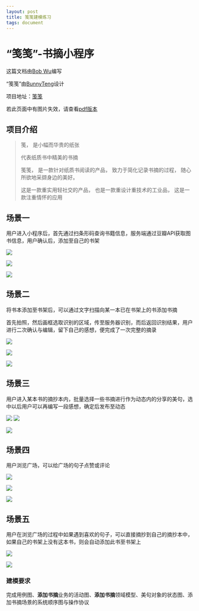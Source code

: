 ```yaml
---
layout: post
title: 笺笺建模练习
tags: document
---
```


# “笺笺”-书摘小程序

这篇文档由[Bob Wu](https://github.com/Bowenwu1)编写

“笺笺”由[BunnyTeng](https://github.com/BunnyTeng)设计

项目地址：[笺笺](https://github.com/Bowenwu1/JIAN-JIAN)

若此页面中有图片失效，请查看[pdf版本](https://github.com/ChickenDinner8/ChickenDinner8.github.io/blob/master/public/pdf/%E5%BB%BA%E6%A8%A1%E7%BB%83%E4%B9%A0pdf%E7%89%88%E6%9C%AC.pdf)

## 项目介绍

> 笺， 是小幅而华贵的纸张 
>
> 代表纸质书中精美的书摘
>
> 笺笺， 是一款针对纸质书阅读的产品， 致力于简化记录书摘的过程， 随心所欲地采撷身边的美好。 
>
> 这是一款重实用轻社交的产品， 也是一款重设计重技术的工业品， 这是一款注重情怀的应用

## 场景一

用户进入小程序后，首先通过扫条形码查询书籍信息，服务端通过豆瓣API获取图书信息，用户确认后，添加至自己的书架

![](https://ws2.sinaimg.cn/large/006tKfTcly1fr7uwbbwmmj30yi1pcgq3.jpg)

![](https://ws3.sinaimg.cn/large/006tKfTcly1fr7uwhnldlj30yi1pcn0y.jpg)

![](https://ws2.sinaimg.cn/large/006tKfTcly1fr7ux8uw22j30yi1pcq7v.jpg)

## 场景二

将书本添加至书架后，可以通过文字扫描向某一本已在书架上的书添加书摘

首先拍照，然后画框选取识别的区域，传至服务器识别，而后返回识别结果，用户进行二次确认与编辑，留下自己的感想，便完成了一次完整的摘录

![](https://ws1.sinaimg.cn/large/006tNc79ly1fr7v2x0ujyj30yi1pcwjh.jpg)

![](https://ws4.sinaimg.cn/large/006tNc79ly1fr7v3ojadsj30yi1pc149.jpg)

![](https://ws1.sinaimg.cn/large/006tNc79ly1fr7v3xu9bgj30yi1pctc8.jpg)

## 场景三

用户进入某本书的摘抄本内，批量选择一些书摘进行作为动态内的分享的美句，选中以后用户可以再编写一段感想，确定后发布至动态

![](https://ws4.sinaimg.cn/large/006tNc79ly1fr7vazjmlfj30yi1pc777.jpg)
![](https://ws1.sinaimg.cn/large/006tNc79ly1fr7vb9cpv4j30yi1pcaev.jpg)

![](https://ws4.sinaimg.cn/large/006tNc79ly1fr7vbgf82uj30yi1pc45s.jpg)

## 场景四

用户浏览广场，可以给广场的句子点赞或评论

![](https://ws1.sinaimg.cn/large/006tNc79ly1fr7ve0tci8j30yi1pcdn3.jpg)

![](https://ws1.sinaimg.cn/large/006tNc79ly1fr7ve89315j30yi1pctf5.jpg)

![](https://ws2.sinaimg.cn/large/006tNc79ly1fr7vedp6ujj30yi1pcn17.jpg)

## 场景五

用户在浏览广场的过程中如果遇到喜欢的句子，可以直接摘抄到自己的摘抄本中，如果自己的书架上没有这本书，则会自动添加此书至书架上

![](https://ws2.sinaimg.cn/large/006tNc79ly1fr7vhkvzj3j30u01hcwhl.jpg)

![](https://ws1.sinaimg.cn/large/006tNc79ly1fr7vhq7lezj30u01hc41n.jpg)





### 建模要求

完成用例图、**添加书摘**业务的活动图、**添加书摘**领域模型、美句对象的状态图、添加书摘场景的系统顺序图与操作协议